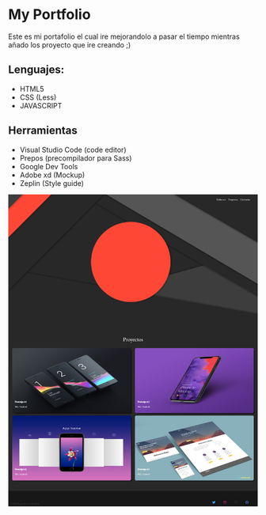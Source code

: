 # My Portfolio
Este es mi portafolio el cual ire mejorandolo a pasar el tiempo mientras añado los proyecto que ire creando ;)

## Lenguajes:
 - HTML5
 - CSS (Less)
 - JAVASCRIPT

## Herramientas

 - Visual Studio Code (code editor)
 - Prepos (precompilador para Sass)
 - Google Dev Tools
 - Adobe xd (Mockup)
 - Zeplin (Style guide)

<img src="/ss1.png">